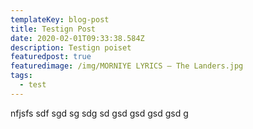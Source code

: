 ```yaml
---
templateKey: blog-post
title: Testign Post
date: 2020-02-01T09:33:38.584Z
description: Testign poiset
featuredpost: true
featuredimage: /img/MORNIYE LYRICS – The Landers.jpg
tags:
  - test
---
```

nfjsfs sdf sgd  sg sdg sd gsd gsd gsd gsd g
